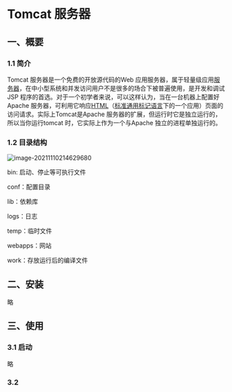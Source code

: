 # Tomcat 服务器

## 一、概要

### 1.1 简介

Tomcat 服务器是一个免费的开放源代码的Web 应用服务器，属于轻量级应用[服务器](https://baike.baidu.com/item/服务器)，在中小型系统和并发访问用户不是很多的场合下被普遍使用，是开发和调试JSP 程序的首选。对于一个初学者来说，可以这样认为，当在一台机器上配置好Apache 服务器，可利用它响应[HTML](https://baike.baidu.com/item/HTML)（[标准通用标记语言](https://baike.baidu.com/item/标准通用标记语言/6805073)下的一个应用）页面的访问请求。实际上Tomcat是Apache 服务器的扩展，但运行时它是独立运行的，所以当你运行tomcat 时，它实际上作为一个与Apache 独立的进程单独运行的。

### 1.2 目录结构

![image-20211110214629680](/Users/xubinbin/Documents/笔记/Notebook/软件使用/image-20211110214629680.png)

bin: 启动、停止等可执行文件

conf：配置目录

lib：依赖库

logs：日志

temp：临时文件

webapps：网站

work：存放运行后的编译文件

## 二、安装

略

## 三、使用

### 3.1 启动

略

### 3.2 

